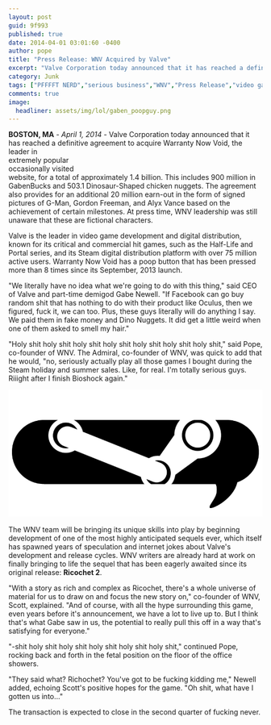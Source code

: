 ```yaml
---
layout: post
guid: 9f993
published: true
date: 2014-04-01 03:01:60 -0400
author: pope
title: "Press Release: WNV Acquired by Valve"
excerpt: "Valve Corporation today announced that it has reached a definitive agreement to acquire Warranty Now Void for a total of approximately 1.4 billion. This includes 900 million in GabenBucks and 503.1 Dinosaur-Shaped chicken nuggets. "
category: Junk
tags: ["PFFFFT NERD","serious business","WNV","Press Release","video games","Valve","Gaben","acquired as balls","this is completely real"]
comments: true 
image:
  headliner: assets/img/lol/gaben_poopguy.png
---
```


**BOSTON, MA** - _April 1, 2014_ - Valve Corporation today announced that it has reached a definitive agreement to acquire Warranty Now Void, the leader in  
extremely popular  
occasionally visited  
website, for a total of approximately 1.4 billion. This includes 900 million in GabenBucks and 503.1 Dinosaur-Shaped chicken nuggets. The agreement also provides for an additional 20 million earn-out in the form of signed pictures of G-Man, Gordon Freeman, and Alyx Vance based on the achievement of certain milestones. At press time, WNV leadership was still unaware that these are fictional characters.

Valve is the leader in video game development and digital distribution, known for its critical and commercial hit games, such as the Half-Life and Portal series, and its Steam digital distribution platform with over 75 million active users. Warranty Now Void has a poop button that has been pressed more than 8 times since its September, 2013 launch.

"We literally have no idea what we're going to do with this thing," said CEO of Valve and part-time demigod Gabe Newell. "If Facebook can go buy random shit that has nothing to do with their product like Oculus, then we figured, fuck it, we can too. Plus, these guys literally will do anything I say. We paid them in fake money and Dino Nuggets. It did get a little weird when one of them asked to smell my hair."

"Holy shit holy shit holy shit holy shit holy shit holy shit holy shit," said Pope, co-founder of WNV. The Admiral, co-founder of WNV, was quick to add that he would, "no, seriously actually play all those games I bought during the Steam holiday and summer sales. Like, for real. I'm totally serious guys. Riiight after I finish Bioshock again."

![](/assets/img/lol/steam_wnv.png)

The WNV team will be bringing its unique skills into play by beginning development of one of the most highly anticipated sequels ever, which itself has spawned years of speculation and internet jokes about Valve's development and release cycles. WNV writers are already hard at work on finally bringing to life the sequel that has been eagerly awaited since its original release: **Ricochet 2**.

"With a story as rich and complex as Ricochet, there's a whole universe of material for us to draw on and focus the new story on," co-founder of WNV, Scott, explained. "And of course, with all the hype surrounding this game, even years before it's announcement, we have a lot to live up to. But I think that's what Gabe saw in us, the potential to really pull this off in a way that's satisfying for everyone."

"-shit holy shit holy shit holy shit holy shit holy shit," continued Pope, rocking back and forth in the fetal position on the floor of the office showers.

"They said what? Richochet? You've got to be fucking kidding me," Newell added, echoing Scott's positive hopes for the game. "Oh shit, what have I gotten us into..."

The transaction is expected to close in the second quarter of fucking never.